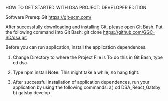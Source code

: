 HOW TO GET STARTED WITH DSA PROJECT: DEVELOPER EDITION

Software Prereq:
Git
https://git-scm.com/

After successfully downloading and installing Git, please open Git Bash.
Put the following command into Git Bash: 
git clone https://github.com/GGC-SD/dsa.git

Before you can run application, install the application dependences. 

1) Change Directory to where the Project File is
To do this in Git Bash, type 
cd dsa

2) Type npm install
Note: This might take a while, so hang tight.

3) After successful installation of application dependences, run your application by using the following commands:
a) cd DSA_React_Gatsby
b) gatsby develop




